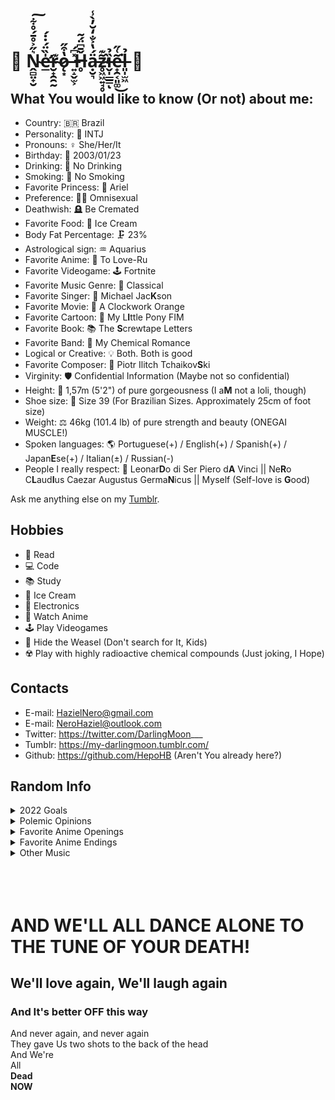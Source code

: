 # 🌹 Ṋ̴̻̤̟̮͛̋͐̊̄́̊͋͠e̶̛̲̍̏̈́̇̇́r̴̮̟̯̯̰͊ǫ̷͙̔͒̋ ̶͍̝̬̫͕̽͆́Ȟ̶̥̄͆̈́͂ạ̵̮͉̈́̔͐̐̒̆̓̀̾z̴̥͖͖͍̘̥̃͊̕ȉ̶̬̩̲̲̳̉ͅe̵̟̯͔͈͚͂͑̋͘͜l̶͈̩̫͖̉ 🌹

## What You would like to know (Or not) about me:

  - Country: 🇧🇷 Brazil
  - Personality: 🧠 INTJ
  - Pronouns: ♀️ She/Her/It
  - Birthday: 🎂 2003/01/23
  - Drinking: 🍺 No Drinking
  - Smoking: 🚬 No Smoking
  - Favorite Princess: 👑 Ariel
  - Preference: 🏳️‍🌈 Omnisexual
  - Deathwish: 🪦 Be Cremated
  - Favorite Food: 🍨 Ice Cream
  - Body Fat Percentage: 🗜️ 23%
  - Astrological sign: ♒ Aquarius
  - Favorite Anime: 🗻 To Love-Ru
  - Favorite Videogame: 🕹️ Fortnite
  - Favorite Music Genre: 🎼 Classical
  - Favorite Singer: 🎤 Michael Jac<b>K</b>son
  - Favorite Movie: 🍿 A Clockwork Orange
  - Favorite Cartoon: 🦄 My L<b>I</b>ttle Pony FIM
  - Favorite Book: 📚 The <b>S</b>crewtape Letters
  - Favorite Band: 🎹 My Chemical Romance
  - Logical or Creative: 💡 Both. Both is good
  - Favorite Composer: 🎻 Piotr Ilitch Tchaikov<b>S</b>ki
  - Virginity: 🛡️ Confidential Information (Maybe not so confidential)
  - Height: 👠 1,57m (5'2") of pure gorgeousness (I a<b>M</b> not a loli, though)
  - Shoe size: 👢 Size 39 (For Brazilian Sizes. Approximately 25cm of foot size)
  - Weight: ⚖️ 46kg (101.4 lb) of pure strength and beauty (ONEGAI MUSCLE!)
  - Spoken languages: 🌎 Portuguese(+) / English(+) / Spanish(+) / Japan<b>E</b>se(+) / Italian(±) / Russian(-)
  - People I really respect: 💖 Leonar<b>D</b>o di Ser Piero d<b>A</b> Vinci || Ne<b>R</b>o C<b>L</b>aud<b>I</b>us Caezar Augustus Germa<b>N</b>icus || Myself (Self-love is <b>G</b>ood)

Ask me anything else on my [Tumblr](https://my-darlingmoon.tumblr.com/ask).

## Hobbies
  - 📖 Read
  - 💻 Code
  - 📚 Study
  - 🍨 Ice Cream
  - 🤖 Electronics
  - 🎎 Watch Anime
  - 🕹 Play Videogames
  - 🦦 Hide the Weasel (Don't search for It, Kids)
  - ☢️ Play with highly radioactive chemical compounds (Just joking, I Hope)

## Contacts

- E-mail: HazielNero@gmail.com
- E-mail: NeroHaziel@outlook.com
- Twitter: https://twitter.com/DarlingMoon___
- Tumblr: https://my-darlingmoon.tumblr.com/
- Github: https://github.com/HepoHB (Aren't You already here?)

## Random Info

<details>
  
 <summary>2022 Goals</summary>
  
☐ Finish Japanese Course<br />
☐ Be approved in my exam<br />
☐ Have <b>Chikara Concept</b> finished <br />
☐ Completely Update <b>Biblioteca Carmesim</b><br />
☐ Become the <b>Golden Gorgeous Girl Genius</b><br />
  
</details>

<details>
 <summary>Polemic Opinions</summary>
  
☐ Funny Valentine did nothing wrong<br />
☐ 💗 Yotsuba > Miku >> Itsuki >>> Nino >>>>> Ichika<br />
☐ 👼🏻 Kaworu >>>>>>>>>>>>>>>>>> Misato == Asuka == Rei<br />
☐ 🎮 Computer >>> Microsoft >>> Sony >>> Nintendo >>> Others<br />
☐ ⭐ Joseph > Josuke >> Jotaro > Jonathan >>> Giorno >>> Jolyne >>> Johny >>> Josuke II<br />
  
</details>

<details>
 <summary>Favorite Anime Openings</summary>
  
### 1º. Fate Last Encore Opening - Bright Burning Shout
<a href="https://youtu.be/uuZKRK3IYFo" title="Bright Burning Shout"><img src="https://res.cloudinary.com/marcomontalbano/image/upload/v1641504771/video_to_markdown/images/youtube--uuZKRK3IYFo-c05b58ac6eb4c4700831b2b3070cd403.jpg" alt="Bright Burning Shout" /></a>
  
### 2º. Beastars Opening - Wild Side
<a href="https://youtu.be/bgo9dJB_icw" title="Wild Side"><img src="https://res.cloudinary.com/marcomontalbano/image/upload/v1641505419/video_to_markdown/images/youtube--bgo9dJB_icw-c05b58ac6eb4c4700831b2b3070cd403.jpg" alt="Wild Side" /></a>
  
### 3º. Berserk Opening - Tell me Why
<a href="https://youtu.be/ocQ6PDiP014" title="Tell me Why"><img src="https://res.cloudinary.com/marcomontalbano/image/upload/v1641505489/video_to_markdown/images/youtube--ocQ6PDiP014-c05b58ac6eb4c4700831b2b3070cd403.jpg" alt="Tell me Why" /></a>
  
### 4º. Rozen Maiden Träumend Opening - Seishoujo Ryouiki
<a href="https://youtu.be/SuAm904-hNA" title="Seishoujo Ryouiki"><img src="https://res.cloudinary.com/marcomontalbano/image/upload/v1641505816/video_to_markdown/images/youtube--SuAm904-hNA-c05b58ac6eb4c4700831b2b3070cd403.jpg" alt="Seishoujo Ryouiki" /></a>
  
### 5º. Attack on Titan Opening - My War
<a href="https://youtu.be/Y-eoYLBbZOA" title="My War"><img src="https://res.cloudinary.com/marcomontalbano/image/upload/v1641505644/video_to_markdown/images/youtube--Y-eoYLBbZOA-c05b58ac6eb4c4700831b2b3070cd403.jpg" alt="My War" /></a>
  
</details>

<details>
 <summary>Favorite Anime Endings</summary>

  ### 1º. Fate Last Encore Ending - Tsuki to Hanataba
<a href="https://youtu.be/xbOeZg7J_Iw" title="Tsuki to Hanataba"><img src="https://res.cloudinary.com/marcomontalbano/image/upload/v1641506010/video_to_markdown/images/youtube--xbOeZg7J_Iw-c05b58ac6eb4c4700831b2b3070cd403.jpg" alt="Tsuki to Hanataba" /></a>
  
  ### 2º. Overlord Ending - LLL
<a href="https://youtu.be/ChayFwyFvPk" title="LLL"><img src="https://res.cloudinary.com/marcomontalbano/image/upload/v1641506157/video_to_markdown/images/youtube--ChayFwyFvPk-c05b58ac6eb4c4700831b2b3070cd403.jpg" alt="LLL" /></a>
  
  ### 3º. To Love-Ru Ending - Lucky Tune
<a href="https://youtu.be/9ajSoFZ1BfI" title="Lucky Tune"><img src="https://res.cloudinary.com/marcomontalbano/image/upload/v1641506270/video_to_markdown/images/youtube--9ajSoFZ1BfI-c05b58ac6eb4c4700831b2b3070cd403.jpg" alt="Lucky Tune" /></a>
  
  ### 4º. Death Parade Ending - Last Theater
<a href="https://youtu.be/fW0Jxf5SuRg" title="Last Theater"><img src="https://res.cloudinary.com/marcomontalbano/image/upload/v1641506333/video_to_markdown/images/youtube--fW0Jxf5SuRg-c05b58ac6eb4c4700831b2b3070cd403.jpg" alt="Last Theater" /></a>
  
  ### 5º. Soul Eater Ending - Bakusou Yumeuta
<a href="https://youtu.be/6W1ajuerl6o" title="Bakusou Yumeuta"><img src="https://res.cloudinary.com/marcomontalbano/image/upload/v1641506407/video_to_markdown/images/youtube--6W1ajuerl6o-c05b58ac6eb4c4700831b2b3070cd403.jpg" alt="Bakusou Yumeuta" /></a>
  
</details>


<details>
 <summary>Other Music</summary>

  ### 1º. Requiem in D Minor - Wolfgang Amadeus Mozart
<a href="https://youtu.be/sPlhKP0nZII" title="Requiem in D Minor"><img src="https://res.cloudinary.com/marcomontalbano/image/upload/v1641506842/video_to_markdown/images/youtube--sPlhKP0nZII-c05b58ac6eb4c4700831b2b3070cd403.jpg" alt="Requiem in D Minor" /></a>
  
  ### 2º. Waltz of the Flowers - Piotr Ilitch Tchaikovski
<a href="https://youtu.be/Kw0wLLVEMaA" title="Waltz of the Flowers"><img src="https://res.cloudinary.com/marcomontalbano/image/upload/v1641507373/video_to_markdown/images/youtube--Kw0wLLVEMaA-c05b58ac6eb4c4700831b2b3070cd403.jpg" alt="Waltz of the Flowers" /></a>
    
  ### 3º. Boulevard of Broken Dreams - Green Day
<a href="https://youtu.be/Soa3gO7tL-c" title="Boulevard of Broken Dreams"><img src="https://res.cloudinary.com/marcomontalbano/image/upload/v1641507313/video_to_markdown/images/youtube--Soa3gO7tL-c-c05b58ac6eb4c4700831b2b3070cd403.jpg" alt="Boulevard of Broken Dreams" /></a>
  
  ### 4º. The Great Pretender - Freddie Mercury
<a href="https://youtu.be/mLRjFWDGs1g" title="The Great Pretender"><img src="https://res.cloudinary.com/marcomontalbano/image/upload/v1641507140/video_to_markdown/images/youtube--mLRjFWDGs1g-c05b58ac6eb4c4700831b2b3070cd403.jpg" alt="The Great Pretender" /></a>
  
  ### 5º. Echoes - Pink Floyd
<a href="https://youtu.be/53N99Nim6WE" title="Echoes"><img src="https://res.cloudinary.com/marcomontalbano/image/upload/v1641507247/video_to_markdown/images/youtube--53N99Nim6WE-c05b58ac6eb4c4700831b2b3070cd403.jpg" alt="Echoes" /></a>
  
</details>

<br />
<br />
<br />


# AND WE'LL ALL DANCE ALONE TO THE TUNE OF YOUR DEATH!
## We'll love again, We'll laugh again
### And It's better OFF this way
And never again, and never again  
They gave Us two shots to the back of the head  
And We're  
All  
**Dead**  
**NOW**  


<!--
**Tchaikochan/Tchaikochan** is a ✨ _special_ ✨ repository because its `README.md` (this file) appears on your GitHub profile.

Here are some ideas to get you started:

- 🔭 I’m currently working on ...
- 🌱 I’m currently learning ...
- 👯 I’m looking to collaborate on ...
- 🤔 I’m looking for help with ...
- 💬 Ask me about ...
- 📫 How to reach me: ...
- 😄 Pronouns: ...
- ⚡ Fun fact: ...
-->
